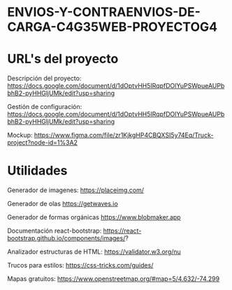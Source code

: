 # ENVIOS-Y-CONTRAENVIOS-DE-CARGA-C4G35WEB-PROYECTOG4

# URL's del proyecto
Descripción del proyecto:
https://docs.google.com/document/d/1dOptvHH5IRqpfDOlYuPSWpueAUPbbhB2-pyHHGljUMk/edit?usp=sharing

Gestión de configuración:
https://docs.google.com/document/d/1dOptvHH5IRqpfDOlYuPSWpueAUPbbhB2-pyHHGljUMk/edit?usp=sharing

Mockup:
https://www.figma.com/file/zr1KjkgHP4CBQXSI5y74Eq/Truck-project?node-id=1%3A2

# Utilidades
Generador de imagenes:
https://placeimg.com/

Generador de olas
https://getwaves.io

Generador de formas orgánicas
https://www.blobmaker.app

Documentación react-bootstrap:
https://react-bootstrap.github.io/components/images/?

Analizador estructuras de HTML:
https://validator.w3.org/nu

Trucos para estilos:
https://css-tricks.com/guides/

Mapas gratuitos:
https://www.openstreetmap.org/#map=5/4.632/-74.299
